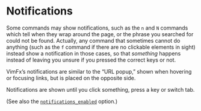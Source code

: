 <!--
This is part of the VimFx documentation.
Copyright Simon Lydell 2015, 2016.
See the file README.md for copying conditions.
-->

# Notifications

Some commands may show notifications, such as the `n` and `N` commands which
tell when they wrap around the page, or the phrase you searched for could not be
found. Actually, any command that sometimes cannot do anything (such as the `f`
command if there are no clickable elements in sight) instead show a notification
in those cases, so that _something_ happens instead of leaving you unsure if you
pressed the correct keys or not.

VimFx’s notifications are similar to the “URL popup,” shown when hovering or
focusing links, but is placed on the opposite side.

Notifications are shown until you click something, press a key or switch tab.

(See also the [`notifications_enabled`] option.)

[`notifications_enabled`]: options.md#notifications_enabled
